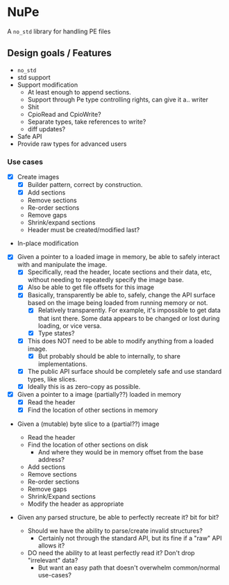# NuPe

A `no_std` library for handling PE files

## Design goals / Features

- `no_std`
- std support
- Support modification
  - At least enough to append sections.
  - Support through Pe type controlling rights, can give it a.. writer
  - Shit
  - CpioRead and CpioWrite?
  - Separate types, take references to write?
  - diff updates?
- Safe API
- Provide raw types for advanced users

### Use cases

- [x] Create images
  - [x] Builder pattern, correct by construction.
  - [x] Add sections
  - Remove sections
  - Re-order sections
  - Remove gaps
  - Shrink/expand sections
  - Header must be created/modified last?

- In-place modification

- [x] Given a pointer to a loaded image in memory, be able to safely interact with and manipulate the image.
  - [x] Specifically, read the header, locate sections and their data, etc,
    without needing to repeatedly specify the image base.
  - [x] Also be able to get file offsets for this image
  - [x] Basically, transparently be able to, safely, change the API surface
    based on the image being loaded from running memory or not.
    - [x] Relatively transparently. For example, it's impossible to get data that isnt there.
      Some data appears to be changed or lost during loading, or vice versa.
    - [x] Type states?
  - [x] This does NOT need to be able to modify anything from a loaded image.
    - [x] But probably should be able to internally, to share implementations.
  - [x] The public API surface should be completely safe and use standard types, like slices.
  - [x] Ideally this is as zero-copy as possible.

- [x] Given a pointer to a image (partially??) loaded in memory
  - [x] Read the header
  - [x] Find the location of other sections in memory

- Given a (mutable) byte slice to a (partial??) image
  - Read the header
  - Find the location of other sections on disk
    - And where they would be in memory offset from the base address?
  - Add sections
  - Remove sections
  - Re-order sections
  - Remove gaps
  - Shrink/Expand sections
  - Modify the header as appropriate

- Given any parsed structure, be able to perfectly recreate it? bit for bit?
  - Should we have the ability to parse/create invalid structures?
    - Certainly not through the standard API, but its fine if a "raw" API allows it?
  - DO need the ability to at least perfectly read it? Don't drop "irrelevant" data?
    - But want an easy path that doesn't overwhelm common/normal use-cases?
